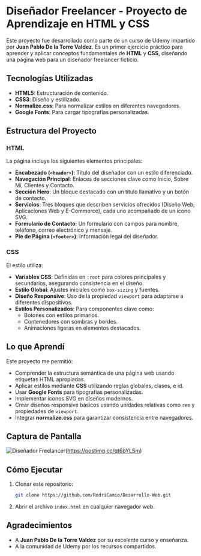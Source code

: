 # Diseñador Freelancer - Proyecto de Aprendizaje en HTML y CSS

Este proyecto fue desarrollado como parte de un curso de Udemy impartido por **Juan Pablo De la Torre Valdez**. Es un primer ejercicio práctico para aprender y aplicar conceptos fundamentales de **HTML** y **CSS**, diseñando una página web para un diseñador freelancer ficticio.

## Tecnologías Utilizadas
- **HTML5**: Estructuración de contenido.
- **CSS3**: Diseño y estilizado.
- **Normalize.css**: Para normalizar estilos en diferentes navegadores.
- **Google Fonts**: Para cargar tipografías personalizadas.

## Estructura del Proyecto
### HTML
La página incluye los siguientes elementos principales:
- **Encabezado (`<header>`)**: Título del diseñador con un estilo diferenciado.
- **Navegación Principal**: Enlaces de secciones clave como Inicio, Sobre Mí, Clientes y Contacto.
- **Sección Hero**: Un bloque destacado con un título llamativo y un botón de contacto.
- **Servicios**: Tres bloques que describen servicios ofrecidos (Diseño Web, Aplicaciones Web y E-Commerce), cada uno acompañado de un ícono SVG.
- **Formulario de Contacto**: Un formulario con campos para nombre, teléfono, correo electrónico y mensaje.
- **Pie de Página (`<footer>`)**: Información legal del diseñador.

### CSS
El estilo utiliza:
- **Variables CSS**: Definidas en `:root` para colores principales y secundarios, asegurando consistencia en el diseño.
- **Estilo Global**: Ajustes iniciales como `box-sizing` y fuentes.
- **Diseño Responsive**: Uso de la propiedad `viewport` para adaptarse a diferentes dispositivos.
- **Estilos Personalizados**: Para componentes clave como:
  - Botones con estilos primarios.
  - Contenedores con sombras y bordes.
  - Animaciones ligeras en elementos destacados.

## Lo que Aprendí
Este proyecto me permitió:
- Comprender la estructura semántica de una página web usando etiquetas HTML apropiadas.
- Aplicar estilos mediante **CSS** utilizando reglas globales, clases, e id.
- Usar **Google Fonts** para tipografías personalizadas.
- Implementar íconos SVG en diseños modernos.
- Crear diseños responsive básicos usando unidades relativas como `rem` y propiedades de `viewport`.
- Integrar **normalize.css** para garantizar consistencia entre navegadores.

## Captura de Pantalla
![Diseñador Freelancer](https://i.postimg.cc/GpqW4gQ1/screenshot.png)(https://postimg.cc/qt6bYLSm)

## Cómo Ejecutar
1. Clonar este repositorio:
   ```bash
   git clone https://github.com/RodriCamio/Desarrollo-Web.git
   ```
2. Abrir el archivo `index.html` en cualquier navegador web.

## Agradecimientos
- A **Juan Pablo De la Torre Valdez** por su excelente curso y enseñanza.
- A la comunidad de Udemy por los recursos compartidos.
